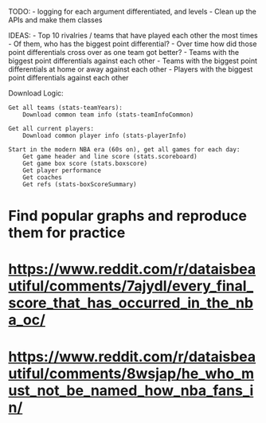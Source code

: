 TODO:
    - logging for each argument differentiated, and levels
    - Clean up the APIs and make them classes

IDEAS:
    - Top 10 rivalries / teams that have played each other the most times
    - Of them, who has the biggest point differential?
    - Over time how did those point differentials cross over as one team got better?
    - Teams with the biggest point differentials against each other
    - Teams with the biggest point differentials at home or away against each other
    - Players with the biggest point differentials against each other


Download Logic:

    Get all teams (stats-teamYears):
        Download common team info (stats-teamInfoCommon)

    Get all current players:
        Download common player info (stats-playerInfo)

    Start in the modern NBA era (60s on), get all games for each day:
        Get game header and line score (stats.scoreboard)
        Get game box score (stats.boxscore)
        Get player performance
        Get coaches
        Get refs (stats-boxScoreSummary)

# Find popular graphs and reproduce them for practice

# https://www.reddit.com/r/dataisbeautiful/comments/7ajydl/every_final_score_that_has_occurred_in_the_nba_oc/
# https://www.reddit.com/r/dataisbeautiful/comments/8wsjap/he_who_must_not_be_named_how_nba_fans_in/

